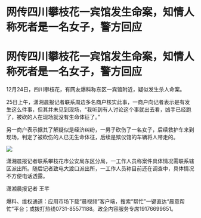 # 网传四川攀枝花一宾馆发生命案，知情人称死者是一名女子，警方回应

# 网传四川攀枝花一宾馆发生命案，知情人称死者是一名女子，警方回应

12月24日，四川攀枝花，有网友爆料称东区一宾馆附近，疑似发生杀人命案。

25日上午，潇湘晨报记者联系周边多名商户核实此事，一商户向记者表示是有发生这么件事，但其并未见到现场，“我听到有人讨论这个事就出去看，凶手已经跑了，被砍的人在现场就没有生命体征了。”

另一商户表示据其了解疑似是经济纠纷，一男子砍伤了一名女子，后续救护车来到现场，判定了被砍伤的人已无生命体征，后续是殡仪馆的车辆将人带走的。

![](https://inews.gtimg.com/om_bt/OjsaCs4qOLTp7TJ9fHlR82H6RpStNpRT3lF_27o6qegJEAA/1000)

潇湘晨报记者联系攀枝花市公安局东区分局，一工作人员称案件具体情况需联系辖区派出所。随后记者致电大渡口派出所，一工作人员称目前还在调查中，具体情况不方便电话透露。

潇湘晨报记者 王芊

爆料、维权通道：应用市场下载“晨视频”客户端，搜索“帮忙”一键直达“晨意帮忙”平台；或拨打热线0731-85571188。政企内容服务专席19176699651。

